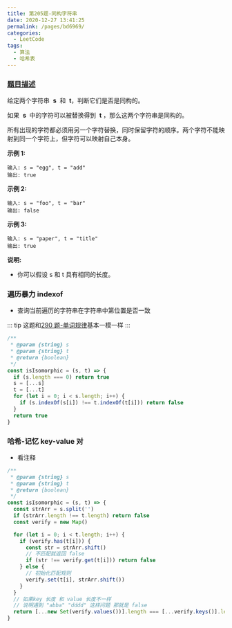 ```yaml
---
title: 第205题-同构字符串
date: 2020-12-27 13:41:25
permalink: /pages/bd6969/
categories:
  - LeetCode
tags:
  - 算法
  - 哈希表
---
```


### [题目描述](https://leetcode-cn.com/problems/isomorphic-strings/solution/)

给定两个字符串  **s**  和  **t**，判断它们是否是同构的。

如果  **s**  中的字符可以被替换得到  **t** ，那么这两个字符串是同构的。

所有出现的字符都必须用另一个字符替换，同时保留字符的顺序。两个字符不能映射到同一个字符上，但字符可以映射自己本身。

**示例 1:**

```
输入: s = "egg", t = "add"
输出: true
```

<!-- more -->

**示例 2:**

```
输入: s = "foo", t = "bar"
输出: false
```

**示例 3:**

```
输入: s = "paper", t = "title"
输出: true
```

**说明:**

- 你可以假设 s 和 t 具有相同的长度。

### 遍历暴力 indexof

- 查询当前遍历的字符串在字符串中第位置是否一致

::: tip
这题和[290 题-单词规律](https://yao-zhixiang.top/pages/047cc5/)基本一模一样
:::

```JavaScript
/**
 * @param {string} s
 * @param {string} t
 * @return {boolean}
 */
const isIsomorphic = (s, t) => {
  if (s.length === 0) return true
  s = [...s]
  t = [...t]
  for (let i = 0; i < s.length; i++) {
    if (s.indexOf(s[i]) !== t.indexOf(t[i])) return false
  }
  return true
}
```

### 哈希-记忆 key-value 对

- 看注释

```JavaScript
/**
 * @param {string} s
 * @param {string} t
 * @return {boolean}
 */
const isIsomorphic = (s, t) => {
  const strArr = s.split('')
  if (strArr.length !== t.length) return false
  const verify = new Map()

  for (let i = 0; i < t.length; i++) {
    if (verify.has(t[i])) {
      const str = strArr.shift()
      // 不匹配就返回 false
      if (str !== verify.get(t[i])) return false
    } else {
      // 初始化匹配规则
      verify.set(t[i], strArr.shift())
    }
  }
  // 如果key 长度 和 value 长度不一样
  // 说明遇到 "abba" "dddd" 这样问题 那就是 false
  return [...new Set(verify.values())].length === [...verify.keys()].length
}
```
